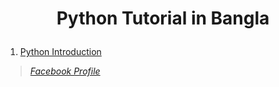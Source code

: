 <h1><p align="center">Python Tutorial in Bangla</p></h1>

1. [Python Introduction](https://github.com/sdshoriot/Python-Tutorial-in-Bangla/blob/master/Python%20Introduction.md)


> *[Facebook Profile](https://www.facebook.com/shoriot)*
